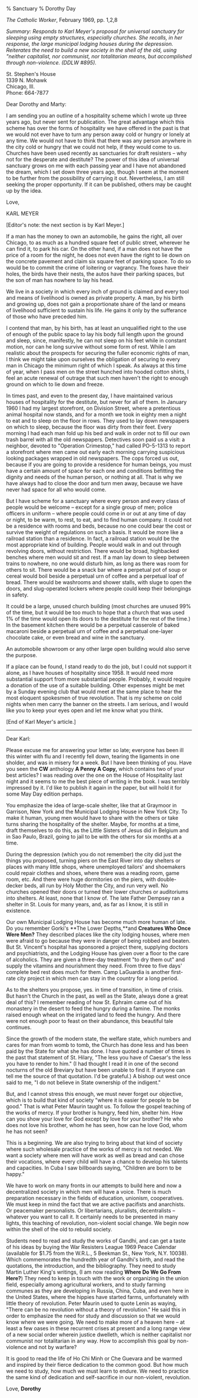% Sanctuary
% Dorothy Day

*The Catholic Worker*, February 1969, pp. 1,2,8

*Summary: Responds to Karl Meyer's proposal for universal sanctuary for
sleeping using empty structures, especially churches. She recalls, in
her response, the large municipal lodging houses during the depression.
Reiterates the need to build a new society in the shell of the old,
using "neither capitalist, nor communist, nor totalitarian means, but
accomplished through non-violence. (DDLW \#895).*

St. Stephen's House \
1339 N. Mohawk \
Chicago, Ill. \
Phone: 664-7877

Dear Dorothy and Marty:

I am sending you an outline of a hospitality scheme which I wrote up
three years ago, but never sent for publication. The great advantage
which this scheme has over the forms of hospitality we have offered in
the past is that we would not ever have to turn any person away cold or
hungry or lonely at any time. We would not have to think that there was
any person anywhere in the city cold or hungry that we could not help,
if they would come to us. Churches have been used recently as
sanctuaries for draft resisters – why not for the desperate and
destitute? The power of this idea of universal sanctuary grows on me
with each passing year and I have not abandoned the dream, which I set
down three years ago, though I seem at the moment to be further from the
possibility of carrying it out. Nevertheless, I am still seeking the
proper opportunity. If it can be published, others may be caught up by
the idea.

Love,

KARL MEYER

[Editor's note: the next section is by Karl Meyer.]

If a man has the money to own an automobile, he gains the right, all
over Chicago, to as much as a hundred square feet of public street,
wherever he can find it, to park his car. On the other hand, if a man
does not have the price of a room for the night, he does not even have
the right to lie down on the concrete pavement and claim six square feet
of parking space. To do so would be to commit the crime of loitering or
vagrancy. The foxes have their holes, the birds have their nests, the
autos have their parking spaces, but the son of man has nowhere to lay
his head.

We live in a society in which every inch of ground is claimed and every
tool and means of livelihood is owned as private property. A man, by his
birth and growing up, does not gain a proportionate share of the land or
means of livelihood sufficient to sustain his life. He gains it only by
the sufferance of those who have preceded him.

I contend that man, by his birth, has at least an unqualified right to
the use of enough of the public space to lay his body full length upon
the ground and sleep, since, manifestly, he can not sleep on his feet
while in constant motion, nor can he long survive without some form of
rest. While I am realistic about the prospects for securing the fuller
economic rights of man, I think we might take upon ourselves the
obligation of securing to every man in Chicago the minimum right of
which I speak. As always at this time of year, when I pass men on the
street hunched into hooded cotton shirts, I feel an acute renewal of
outrage that such men haven't the right to enough ground on which to lie
down and freeze.

In times past, and even to the present day, I have maintained various
houses of hospitality for the destitute, but never for all of them. In
January 1960 I had my largest storefront, on Division Street, where a
pretentious animal hospital now stands, and for a month we took in
eighty men a night to eat and to sleep on the floor in rows. They used
to lay down newspapers on which to sleep, because the floor was dirty
from their feet. Every morning I had each man fold up his bed and walk
in order not to fill our own trash barrel with all the old newspapers.
Detectives soon paid us a visit: a neighbor, devoted to "Operation
Crimestop," had called PO-5-1313 to report a storefront where men came
out early each morning carrying suspicious looking packages wrapped in
old newspapers. The cops forced us out, because if you are going to
provide a residence for human beings, you must have a certain amount of
space for each one and conditions befitting the dignity and needs of the
human person, or nothing at all. That is why we have always had to close
the door and turn men away, because we have never had space for all who
would come.

But I have scheme for a sanctuary where every person and every class of
people would be welcome – except for a single group of men; police
officers in uniform – where people could come in or out at any time of
day or night, to be warm, to rest, to eat, and to find human company. It
could not be a residence with rooms and beds, because no one could bear
the cost or survive the weight of regulations on such a basis. It would
be more like a railroad station than a residence. In fact, a railroad
station would be the most appropriate kind of building. People would
walk in and out through revolving doors, without restriction. There
would be broad, highbacked benches where men would sit and rest. If a
man lay down to sleep between trains to nowhere, no one would disturb
him, as long as there was room for others to sit. There would be a snack
bar where a perpetual pot of soup or cereal would boil beside a
perpetual urn of coffee and a perpetual loaf of bread. There would be
washrooms and shower stalls, with sluge to open the doors, and
slug-operated lockers where people could keep their belongings in
safety.

It could be a large, unused church building (most churches are unused
99% of the time, but it would be too much to hope that a church that was
used 1% of the time would open its doors to the destitute for the rest
of the time.) In the basement kitchen there would be a perpetual
casserole of baked macaroni beside a perpetual urn of coffee and a
perpetual one-layer chocolate cake, or even bread and wine in the
sanctuary.

An automobile showroom or any other large open building would also serve
the purpose.

If a place can be found, I stand ready to do the job, but I could not
support it alone, as I have houses of hospitality since 1958. It would
need more substantial support from more substantial people. Probably, it
would require a donation of the use of a suitable building. Other
expenses might be met by a Sunday evening club that would meet at the
same place to hear the most eloquent spokesmen of true revolution. That
is my scheme on cold nights when men carry the banner on the streets. I
am serious, and I would like you to keep your eyes open and let me know
what you think.

[End of Karl Meyer's article.]

--------------------

Dear Karl:

Please excuse me for answering your letter so late; everyone has been
ill this winter with flu and I recently fell down, tearing the ligaments
in one sholder, and was in misery for a week. But I have been thinking
of you. Have you seen the **CW** anthology **A Penny A Copy,** which
contains two of your best articles? I was reading over the one on the
House of Hospitality last night and it seems to me the best piece of
writing in the book. I was terribly impressed by it. I'd like to publish
it again in the paper, but will hold it for some May Day edition
perhaps.

You emphasize the idea of large-scale shelter, like that at Graymoor in
Garrison, New York and the Municipal Lodging House in New York City. To
make it human, young men would have to share with the others or take
turns sharing the hospitality of the shelter. Maybe, for months at a
time, draft themselves to do this, as the Little Sisters of Jesus did in
Belgium and in Sao Paulo, Brazil, going to jail to be with the others
for six months at a time.

During the depression (which you do not remember) the city did just the
things you proposed, turning piers on the East River into day shelters
or places with many little shops, where unemployed tailors' and
shoemakers could repair clothes and shoes, where there was a reading
room, game room, etc. And there were huge dormitories on the piers, with
double-decker beds, all run by Holy Mother the City, and run very well.
No churches opened their doors or turned their lower churches or
auditoriums into shelters. At least, none that I know of. The late
Father Dempsey ran a shelter in St. Louis for many years, and, as far as
I know, it is still in existence.

Our own Municipal Lodging House has become much more human of late. Do
you remember Gorki's **The Lower Depths,**and **Creatures Who Once Were
Men?** They described places like the city lodging houses, where men
were afraid to go because they were in danger of being robbed and
beaten. But St. Vincent's hospital has sponsored a project there,
supplying doctors and psychiatrists, and the Lodging House has given
over a floor to the care of alcoholics. They are given a three-day
treatment "to dry them out" and supply the vitamins and nourishment they
need. From three to five days' complete bed rest does much for them.
Camp LaGuardia is another first-rate city project in which men can stay
in the country for a long period.

As to the shelters you propose, yes. in time of transition, in time of
crisis. But hasn't the Church in the past, as well as the State, always
done a great deal of this? I remember reading of how St. Ephraim came
out of his monastery in the desert to feed the hungry during a famine.
The monks raised enough wheat on the irrigated land to feed the hungry.
And there were not enough poor to feast on their abundance, this
beautiful tale continues.

Since the growth of the modern state, the welfare state, which numbers
and cares for man from womb to tomb, the Church has done less and has
been paid by the State for what she has done. I have quoted a number of
times in the past that statement of St. Hilary, "The less you have of
Caesar's the less you have to render to him." (I had thought I read it
in one of the second nocturns of the old Breviary but have been unable
to find it. If anyone can tell me the source of that quotation. I'd be
grateful.) A bishop out west once said to me, "I do not believe in State
ownership of the indigent."

But, and I cannot stress this enough, we must never forget our
objective, which is to build that kind of society "where it is easier
for people to be good." That is what Peter Maurin taught us. To follow
the gospel teaching of the works of mercy. If your brother is hungry,
feed him, shelter him. How can you show your love for God except by love
for your brother? He who does not love his brother, whom he has seen,
how can he love God, whom he has not seen?

This is a beginning. We are also trying to bring about that kind of
society where such wholesale practice of the works of mercy is not
needed. We want a society where men will have work as well as bread and
can chose their vocations, where every child will have a chance to
develop his talents and capacities. In Cuba I saw billboards saying,
"Children are born to be happy."

We have to work on many fronts in our attempts to build here and now a
decentralized society in which men will have a voice. There is much
preparation necessary in the fields of education, unionism,
cooperatives. We must keep in mind the fact that we are active pacifists
and anarchists. Or peacemaker personalists. Or libertarians, pluralists,
decentralists – whatever you want to call it. It certainly needs to be
presented in many lights, this teaching of revolution, non-violent
social change. We begin now within the shell of the old to rebuild
society.

Students need to read and study the works of Gandhi, and can get a taste
of his ideas by buying the War Resisters League 1969 Peace Calendar
(available for \$1.75 from the W.R.L., 5 Beekman St., New York, N.Y.
10038). Which commemorates the hundredth year of Gandhi's birth, and
read the quotations, the introduction, and the bibliography. They need
to study Martin Luther King's writings, (I am now reading **Where Do We
Go From Here?**) They need to keep in touch with the work or organizing
in the union field, especially among agricultural workers, and to study
farming communes as they are developing in Russia, China, Cuba, and even
here in the United States, where the hippies have started farms,
unfortunately with little theory of revolution. Peter Maurin used to
quote Lenin as waying, "There can be no revolution without a theory of
revolution." He said this in order to emphasize the need for study and
discussion so that we would know where we were going. We need to make
more of a heaven here – at least a few oases in these recurrent crises
at present and a long range view of a new social order wherein justice
dwelleth, which is neither capitalist nor communist nor totalitarian in
any way. How to accomplish this goal by non-violence and not by warfare?

It is good to read the life of Ho Chi Minh or Che Guevara and be warmed
and inspired by their fierce dedication to the common good. But how much
we need to study, how much we must learn to endure. We need to practice
the same kind of dedication and self-sacrifice in our non-violent,
revolution.

Love, **Dorothy**
